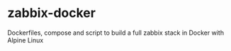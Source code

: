 # zabbix-docker
Dockerfiles, compose and script to build a full zabbix stack in Docker with Alpine Linux
